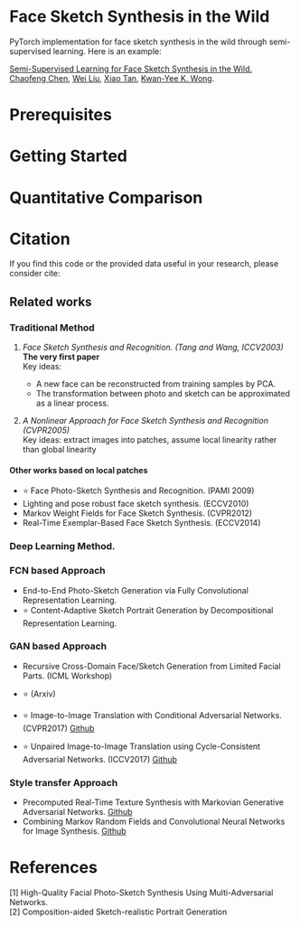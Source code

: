 # Face Sketch Synthesis in the Wild

PyTorch implementation for face sketch synthesis in the wild through semi-supervised learning. Here is an example:

[Semi-Supervised Learning for Face Sketch Synthesis in the Wild.]()  
[Chaofeng Chen](https://cfchen.com/), [Wei Liu](http://www.visionlab.cs.hku.hk/people.html), [Xiao Tan](http://www.xtan.org/), [Kwan-Yee K. Wong](http://i.cs.hku.hk/~kykwong/).   

# Prerequisites

# Getting Started

# Quantitative Comparison 

# Citation

If you find this code or the provided data useful in your research, please consider cite:

## Related works

### Traditional Method

1. *Face Sketch Synthesis and Recognition. (Tang and Wang, ICCV2003)* **The very first paper**  
Key ideas:
    - A new face can be reconstructed from training samples by PCA.
    - The transformation between photo and sketch can be approximated as a linear process.

1. *A Nonlinear Approach for Face Sketch Synthesis and Recognition (CVPR2005)*  
Key ideas: extract images into patches, assume local linearity rather than global linearity

#### Other works based on local patches
- :star: Face Photo-Sketch Synthesis and Recognition.    (PAMI 2009)  
- Lighting and pose robust face sketch synthesis. (ECCV2010)  
- Markov Weight Fields for Face Sketch Synthesis. (CVPR2012)  
- Real-Time Exemplar-Based Face Sketch Synthesis. (ECCV2014)  

### Deep Learning Method.

### FCN based Approach
- End-to-End Photo-Sketch Generation via Fully Convolutional Representation Learning.
- :star: Content-Adaptive Sketch Portrait Generation by Decompositional Representation Learning.

### GAN based Approach

- Recursive Cross-Domain Face/Sketch Generation from Limited Facial Parts. (ICML Workshop)
- :star: (Arxiv)

- :star: Image-to-Image Translation with Conditional Adversarial Networks. (CVPR2017) [Github](https://github.com/phillipi/pix2pix)
- :star: Unpaired Image-to-Image Translation using Cycle-Consistent Adversarial Networks. (ICCV2017) [Github](https://github.com/junyanz/CycleGAN)

### Style transfer Approach
- Precomputed Real-Time Texture Synthesis with Markovian Generative Adversarial Networks. [Github](https://github.com/chuanli11/MGANs)
- Combining Markov Random Fields and Convolutional Neural Networks for Image Synthesis. [Github](https://github.com/chuanli11/CNNMRF)

# References

[1] High-Quality Facial Photo-Sketch Synthesis Using Multi-Adversarial Networks.   
[2] Composition-aided Sketch-realistic Portrait Generation   

